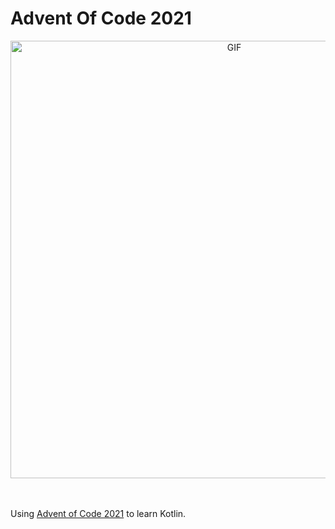 # Advent Of Code 2021

<div align="center">
<img hight="300" width="700" alt="GIF" align="center" src="https://c.tenor.com/2uoTk06PaHYAAAAC/santa-merry.gif">
</div>

</br>
</br>

Using [Advent of Code 2021](https://adventofcode.com/2021) to learn Kotlin.
